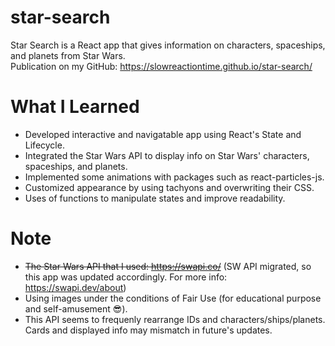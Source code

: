 # star-search
Star Search is a React app that gives information on characters, spaceships, and planets from Star Wars. <br />
Publication on my GitHub: https://slowreactiontime.github.io/star-search/ <br />

# What I Learned

* Developed interactive and navigatable app using React's State and Lifecycle.
* Integrated the Star Wars API to display info on Star Wars' characters, spaceships, and planets.
* Implemented some animations with packages such as react-particles-js.
* Customized appearance by using tachyons and overwriting their CSS.
* Uses of functions to manipulate states and improve readability. 

# Note

* ~~The Star Wars API that I used: https://swapi.co/~~ (SW API migrated, so this app was updated accordingly. For more info: https://swapi.dev/about)
* Using images under the conditions of Fair Use (for educational purpose and self-amusement :sunglasses:).
* This API seems to frequenly rearrange IDs and characters/ships/planets. Cards and displayed info may mismatch in future's updates.

